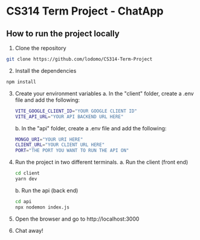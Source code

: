 # CS314 Term Project - ChatApp

## How to run the project locally
1. Clone the repository
```bash
git clone https://github.com/lodomo/CS314-Term-Project
```

2. Install the dependencies
```bash
npm install
```

3. Create your environment variables 
    a. In the "client" folder, create a .env file and add the following:
    ```bash
    VITE_GOOGLE_CLIENT_ID="YOUR GOOGLE CLIENT ID"
    VITE_API_URL="YOUR API BACKEND URL HERE"
    ```
    b. In the "api" folder, create a .env file and add the following:
    ```bash
    MONGO_URI="YOUR URI HERE"
    CLIENT_URL="YOUR CLIENT URL HERE"
    PORT="THE PORT YOU WANT TO RUN THE API ON"
    ```

4. Run the project in two different terminals.
    a. Run the client (front end)
    ```bash
    cd client
    yarn dev
    ```
    b. Run the api (back end)
    ```bash
    cd api
    npx nodemon index.js
    ```

5. Open the browser and go to http://localhost:3000

6. Chat away!
